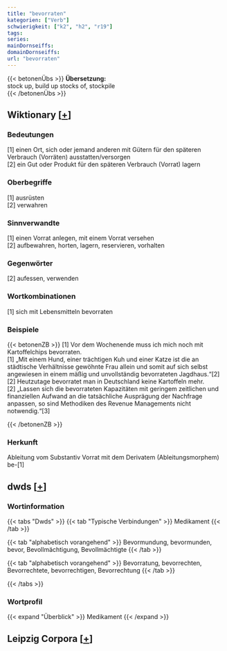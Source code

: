 ```yaml
---
title: "bevorraten"
kategorien: ["Verb"]
schwierigkeit: ["k2", "h2", "r19"]
tags:
series:
mainDornseiffs:
domainDornseiffs:
url: "bevorraten"
---
```


{{< betonenÜbs >}}
**Übersetzung:**  
stock up, build up  stocks  of, stockpile  
{{< /betonenÜbs >}}

## Wiktionary [[+](https://de.wiktionary.org/wiki/bevorraten)]

### Bedeutungen
[1] einen Ort, sich oder jemand anderen mit Gütern für den späteren Verbrauch (Vorräten) ausstatten/versorgen  
[2] ein Gut oder Produkt für den späteren Verbrauch (Vorrat) lagern  

### Oberbegriffe
[1] ausrüsten  
[2] verwahren  

### Sinnverwandte
[1] einen Vorrat anlegen, mit einem Vorrat versehen  
[2] aufbewahren, horten, lagern, reservieren, vorhalten  

### Gegenwörter
[2] aufessen, verwenden  

### Wortkombinationen
[1] sich mit Lebensmitteln bevorraten  

### Beispiele
{{< betonenZB >}}
[1] Vor dem Wochenende muss ich mich noch mit Kartoffelchips bevorraten.  
[1] „Mit einem Hund, einer trächtigen Kuh und einer Katze ist die an städtische Verhältnisse gewöhnte Frau allein und somit auf sich selbst angewiesen in einem mäßig und unvollständig bevorrateten Jagdhaus.“[2]  
[2] Heutzutage bevorratet man in Deutschland keine Kartoffeln mehr.  
[2] „Lassen sich die bevorrateten Kapazitäten mit geringem zeitlichen und finanziellen Aufwand an die tatsächliche Ausprägung der Nachfrage anpassen, so sind Methodiken des Revenue Managements nicht notwendig.“[3]  

{{< /betonenZB >}}
### Herkunft
Ableitung vom Substantiv Vorrat mit dem Derivatem (Ableitungsmorphem) be-[1]  



## dwds [[+](https://www.dwds.de/wb/bevorraten)]

### Wortinformation
{{< tabs "Dwds" >}}
{{< tab "Typische Verbindungen" >}}
Medikament
{{< /tab >}}

{{< tab "alphabetisch vorangehend" >}}
Bevormundung, bevormunden, bevor, Bevollmächtigung, Bevollmächtigte
{{< /tab >}}

{{< tab "alphabetisch vorangehend" >}}
Bevorratung, bevorrechten, Bevorrechtete, bevorrechtigen, Bevorrechtung
{{< /tab >}}

{{< /tabs >}}

### Wortprofil
{{< expand "Überblick" >}} Medikament {{< /expand >}}

## Leipzig Corpora [[+](https://corpora.uni-leipzig.de/en/res?word=bevorraten&corpusId=deu_newscrawl-public_2018)]

